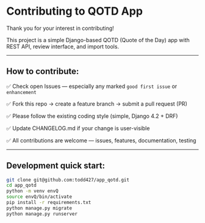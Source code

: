 # Contributing to QOTD App

Thank you for your interest in contributing!

This project is a simple Django-based QOTD (Quote of the Day) app with REST API, review interface, and import tools.

---

## How to contribute:

✅ Check open Issues — especially any marked `good first issue` or `enhancement`

✅ Fork this repo → create a feature branch → submit a pull request (PR)

✅ Please follow the existing coding style (simple, Django 4.2 + DRF)

✅ Update CHANGELOG.md if your change is user-visible

✅ All contributions are welcome — issues, features, documentation, testing

---

## Development quick start:

```bash
git clone git@github.com:todd427/app_qotd.git
cd app_qotd
python -m venv envQ
source envQ/bin/activate
pip install -r requirements.txt
python manage.py migrate
python manage.py runserver
